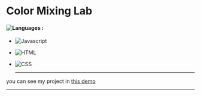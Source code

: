 # Color Mixing Lab
#### ![Languages](https://img.shields.io/github/languages/count/zeynab-jalalian/Color-Mixing-Lab) :
 - ![Javascript](https://img.shields.io/badge/javascript-yellow)
 - ![HTML](https://img.shields.io/badge/Html-orange)
 - ![CSS](https://img.shields.io/badge/Css-blue)
   
   ---
 you can see my project in [this demo](https://zeynab-jalalian.github.io/Color-Mixing-Lab/)
  ___
